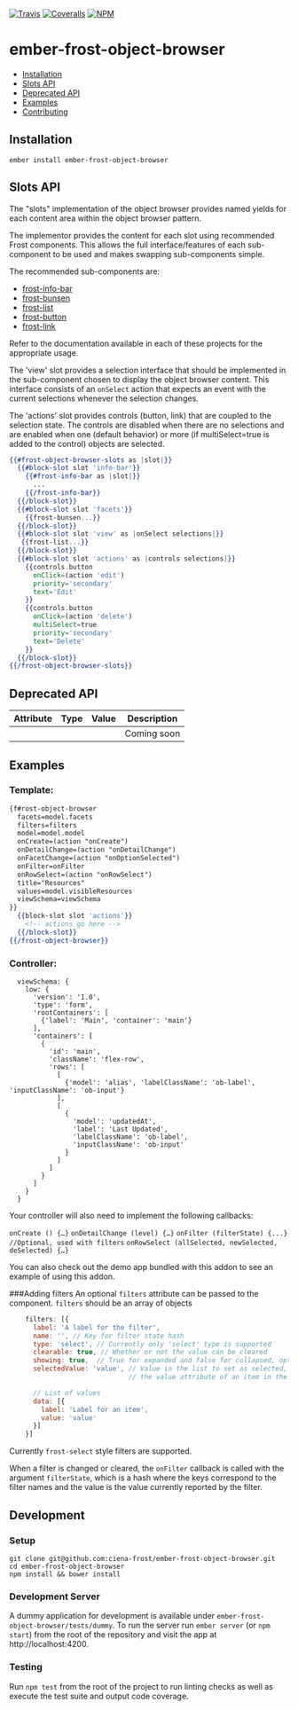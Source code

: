 [ci-img]: https://img.shields.io/travis/ciena-frost/ember-frost-object-browser.svg "CI Build Status"
[ci-url]: https://travis-ci.org/ciena-frost/ember-frost-object-browser

[cov-img]: https://img.shields.io/coveralls/ciena-frost/ember-frost-object-browser.svg "Code Coverage"
[cov-url]: https://coveralls.io/github/ciena-frost/ember-frost-object-browser

[npm-img]: https://img.shields.io/npm/v/ember-frost-object-browser.svg "Version"
[npm-url]: https://www.npmjs.com/package/ember-frost-object-browser

[![Travis][ci-img]][ci-url] [![Coveralls][cov-img]][cov-url] [![NPM][npm-img]][npm-url]

# ember-frost-object-browser

 * [Installation](#installation)
 * [Slots API](#slots-api)
 * [Deprecated API](#deprecated-api)
 * [Examples](#examples)
 * [Contributing](#contributing)

## Installation
```
ember install ember-frost-object-browser
```

## Slots API

The "slots" implementation of the object browser provides named 
yields for each content area within the object browser pattern.

The implementor provides the content for each slot using recommended
Frost components.  This allows the full interface/features of each
sub-component to be used and makes swapping sub-components simple.

The recommended sub-components are:

* [frost-info-bar](https://github.com/ciena-frost/ember-frost-info-bar)  
* [frost-bunsen](https://github.com/ciena-frost/ember-frost-bunsen)  
* [frost-list](https://github.com/ciena-frost/ember-frost-list)  
* [frost-button](https://github.com/ciena-frost/ember-frost-core/blob/master/frost-button.md)  
* [frost-link](https://github.com/ciena-frost/ember-frost-core/blob/master/frost-link.md)  

Refer to the documentation available in each of these projects for
the appropriate usage.

The 'view' slot provides a selection interface that should be 
implemented in the sub-component chosen to display the object
browser content.  This interface consists of an `onSelect` action
that expects an event with the current selections whenever the 
selection changes.

The 'actions' slot provides controls (button, link) that are coupled
to the selection state.  The controls are disabled when there are no
selections and are enabled when one (default behavior) or more (if
multiSelect=true is added to the control) objects are selected.

```handlebars
{{#frost-object-browser-slots as |slot|}}
  {{#block-slot slot 'info-bar'}}
    {{#frost-info-bar as |slot|}}
      ...
    {{/frost-info-bar}}
  {{/block-slot}}
  {{#block-slot slot 'facets'}}
    {{frost-bunsen...}}
  {{/block-slot}}
  {{#block-slot slot 'view' as |onSelect selections|}}
   {{frost-list...}}
  {{/block-slot}}
  {{#block-slot slot 'actions' as |controls selections|}}
    {{controls.button
      onClick=(action 'edit')
      priority='secondary'
      text='Edit'
    }}
    {{controls.button
      onClick=(action 'delete')
      multiSelect=true
      priority='secondary'
      text='Delete'
    }}
  {{/block-slot}}
{{/frost-object-browser-slots}}
```

## Deprecated API

| Attribute | Type | Value | Description |
| --------- | ---- | ----- | ----------- |
| ` ` | ` ` | ` ` | Coming soon |

## Examples
### Template:
```handlebars
{f#rost-object-browser
  facets=model.facets
  filters=filters
  model=model.model
  onCreate=(action "onCreate")
  onDetailChange=(action "onDetailChange")
  onFacetChange=(action "onOptionSelected")
  onFilter=onFilter
  onRowSelect=(action "onRowSelect")
  title="Resources"
  values=model.visibleResources
  viewSchema=viewSchema
}}
  {{block-slot slot 'actions'}}
    <!-- actions go here -->
  {{/block-slot}}
{{/frost-object-browser}}
```

### Controller:
```
  viewSchema: {
    low: {
      'version': '1.0',
      'type': 'form',
      'rootContainers': [
        {'label': 'Main', 'container': 'main'}
      ],
      'containers': [
        {
          'id': 'main',
          'className': 'flex-row',
          'rows': [
            [
              {'model': 'alias', 'labelClassName': 'ob-label', 'inputClassName': 'ob-input'}
            ],
            [
              {
                'model': 'updatedAt',
                'label': 'Last Updated',
                'labelClassName': 'ob-label',
                'inputClassName': 'ob-input'
              }
            ]
          ]
        }
      ]
    }
  }
```

Your controller will also need to implement the following callbacks:

`onCreate () {…}`
`onDetailChange (level) {…}`
`onFilter (filterState) {...} //Optional, used with filters`
`onRowSelect (allSelected, newSelected, deSelected) {…}`

You can also check out the demo app bundled with this addon to see an example of using this addon.

###Adding filters
An optional `filters` attribute can be passed to the component. `filters` should be an array of objects

```javascript
    filters: [{
      label: 'A label for the filter',
      name: '', // Key for filter state hash
      type: 'select', // Currently only 'select' type is supported
      clearable: true, // Whether or not the value can be cleared
      showing: true,  // True for expanded and false for collapsed, optional
      selectedValue: 'value', // Value in the list to set as selected, should match
                              // the value attribute of an item in the 'data' list

      // List of values
      data: [{
        label: 'Label for an item',
        value: 'value'
      }]
    }]

```

Currently `frost-select` style filters are supported.

When a filter is changed or cleared, the `onFilter` callback is called with the argument
`filterState`, which is a hash where the keys correspond to the filter names and the value is
the value currently reported by the filter.

## Development
### Setup
```
git clone git@github.com:ciena-frost/ember-frost-object-browser.git
cd ember-frost-object-browser
npm install && bower install
```

### Development Server
A dummy application for development is available under `ember-frost-object-browser/tests/dummy`.
To run the server run `ember server` (or `npm start`) from the root of the repository and
visit the app at http://localhost:4200.

### Testing
Run `npm test` from the root of the project to run linting checks as well as execute the test suite
and output code coverage.
